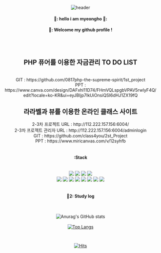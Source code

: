 <div align="center">
 
![header](https://capsule-render.vercel.app/api?type=Waving&color=000000&height=150&section=header&text=iammyeongho&fontColor=ffffff&fontSize=70&animation=fadeIn&fontAlignY=55)

####  👋: hello i am myeongho 👋:
####  👋: Welcome my github profile !
<br/>
<br/>

<h2>PHP 퓨어를 이용한 자금관리 TO DO LIST</h2>
 <br/>
GIT : https://github.com/0817php-the-supreme-spirit/1st_project
 <br/>
PPT : https://www.canva.com/design/DAFxhl11D74/FHmVQLspgbVPAV5rwlyF4Q/edit?locale=ko-KR&ui=eyJBIjp7IkUiOnsiQSI6dHJ1ZX19fQ

 <br/>


<h2>라라벨과 뷰를 이용한 온라인 클래스 사이트</h2>
2-3차 프로젝트 URL : http://112.222.157.156:6004/
 <br/>
2-3차 프로젝트 관리자 URL : http://112.222.157.156:6004/adminlogin
 <br/>
GIT : https://github.com/class4you/2st_Project
 <br/>
PPT : https://www.miricanvas.com/v/12syhfb

 <br/>
 <br/>
 
####  :Stack

 <br/>
 
<img src="https://img.shields.io/badge/JAVA-007396?style=for-the-badge&logo=Java&logoColor=white">
<img src="https://img.shields.io/badge/JavaScript-F7DF1E?style=for-the-badge&logo=JavaScript&logoColor=white">
<img src="https://img.shields.io/badge/HTML5-E34F26?style=for-the-badge&logo=HTML5&logoColor=white">
<img src="https://img.shields.io/badge/CSS3-1572B6?style=for-the-badge&logo=CSS3&logoColor=white"> <br>
<img src="https://img.shields.io/badge/MySQL-4479A1?style=for-the-badge&logo=MySQL&logoColor=white">
<img src="https://img.shields.io/badge/PHP-4479A1?style=for-the-badge&logo=PHP&logoColor=#777BB4">
<img src="https://img.shields.io/badge/Python-3776AB?style=for-the-badge&logo=Python&logoColor=white">
<img src="https://img.shields.io/badge/vuedotjs-3776AB?style=for-the-badge&logo=vuedotjs&logoColor=#4FC08D">
<img src="https://img.shields.io/badge/Laravel-3776AB?style=for-the-badge&logo=Laravel&logoColor=#FF2D20">
<img src="https://img.shields.io/badge/github-181717?style=for-the-badge&logo=github&logoColor=white">
<img src="https://img.shields.io/badge/VSCode-007ACC?style=for-the-badge&logo=VisualStudioCode&logoColor=white">
<img src="https://img.shields.io/badge/mariadb-007ACC?style=for-the-badge&logo=mariadb&logoColor=#003545">

   <br/>
   <br/>
   
#### 📝2: Study log

  <br/>

![Anurag's GitHub stats](https://github-readme-stats.vercel.app/api?username=iammyeongho&show_icons=true&theme=vision-friendly-dark)
<br/>
   <br/>
[![Top Langs](https://github-readme-stats.vercel.app/api/top-langs/?username=iammyeongho&langs_count=8)](https://github.com/iammyeongho/github-readme-stats)

<br/>

[![Hits](https://hits.seeyoufarm.com/api/count/incr/badge.svg?url=https%3A%2F%2Fgithub.com%2Fiammyeongho%2Fhit-counter&count_bg=%23F15151&title_bg=%23555555&icon=&icon_color=%23FFFFFF&title=hits&edge_flat=false)](https://hits.seeyoufarm.com)

</div>
